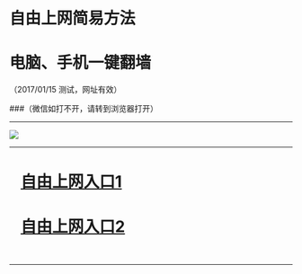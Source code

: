 ﻿# 自由上网简易方法

# 电脑、手机一键翻墙

（2017/01/15 测试，网址有效）


###（微信如打不开，请转到浏览器打开）


***

<img src="https://camo.githubusercontent.com/0421e9ad0300bf34cb00373624397e41cb9467dc/68747470733a2f2f64316a6a6a3470317432616f33732e636c6f756466726f6e742e6e65742f7069632f796a66712d32303136313232356f6b2e706e67" /> 


***
# &nbsp;&nbsp; <a href="http://fqtz-1289.fqw99.tk " target="_blank">自由上网入口1</a>
# &nbsp;&nbsp; <a href="https://github.com/ogate/ogate/blob/master/README.md?0109" target="_blank">自由上网入口2</a>
﻿
***

